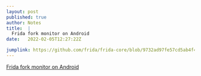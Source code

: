 ```yaml
---
layout: post
published: true
author: Notes
title:  |
  Frida fork monitor on Android
date:   2022-02-05T12:27:22Z

jumplink: https://github.com/frida/frida-core/blob/9732ad97fe57cd5ab4f4660e5987917c795e0598/lib/payload/fork-monitor.vala#L58-L77
---
```


[Frida fork monitor on Android](https://github.com/frida/frida-core/blob/9732ad97fe57cd5ab4f4660e5987917c795e0598/lib/payload/fork-monitor.vala#L58-L77)
